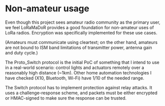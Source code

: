 # Non-amateur usage

Even though this project sees amateur radio community as the primary
user, we feel LoRaMaDoR provides a good foundation for non-amateur
uses of LoRa radios. Encryption was specifically implemented for
these use cases.

(Amateurs must communicate using cleartext; on the
other hand, amateurs are not bound to ISM band limitations of
transmitter power, antenna gain and duty cycle.)

The Proto\_Switch protocol is the initial PoC of something that
I intend to use in a real-world scenario: control lights and
actuators remotely over a reasonably high distance (~1km). 
Other home automation technologies I have checked (X10, Bluetooth,
Wi-Fi) have 1/10 of the needed range.

The Switch protocol has to implement protection against relay
attacks. It uses a challenge-response scheme, and packets must
be either encrypted or HMAC-signed to make sure the response can
be trusted.
